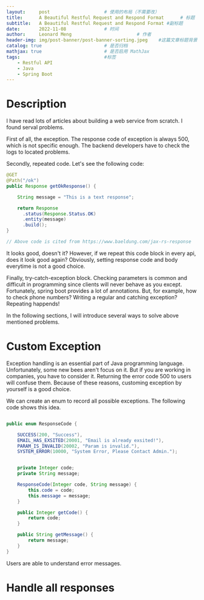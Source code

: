 ```yaml
---
layout:     post   				    # 使用的布局（不需要改）
title:      A Beautiful Restful Request and Respond Format   	# 标题 
subtitle:   A Beautiful Restful Request and Respond Format #副标题
date:       2022-11-08 				# 时间
author:     Leonard Meng						# 作者
header-img: img/post-banner/post-banner-sorting.jpeg 	#这篇文章标题背景图片
catalog: true 						# 是否归档
mathjax: true                       # 是否启用 MathJax
tags:								#标签
    - Restful API
    - Java
    - Spring Boot
---
```


# Description

I have read lots of articles about building a web service from scratch. I found serval problems. 

First of all, the exception. The response code of exception is always 500, which is not specific enough. The backend developers have to check the logs to located problems. 

Secondly, repeated code. Let's see the following code:
```java
@GET
@Path("/ok")
public Response getOkResponse() {

    String message = "This is a text response";

    return Response
      .status(Response.Status.OK)
      .entity(message)
      .build();
}

// Above code is cited from https://www.baeldung.com/jax-rs-response
```

It looks good, doesn't it? However, if we repeat this code block in every api, does it look good again? Obviously, setting response code and body everytime is not a good choice.

Finally, try-catch-exception block. Checking parameters is common and difficult in programming since clients will never behave as you except. Fortunately, spring boot provides a lot of annotations. But, for example, how to check phone numbers? Writing a regular and catching exception? Repeating happends!

In the following sections, I will introduce several ways to solve above mentioned problems.


# Custom Exception

Exception handling is an essential part of Java programming language. Unfortunately, some new bees aren't focus on it. But if you are working in companies, you have to consider it. Returning the error code 500 to users will confuse them. Because of these reasons, customing exception by yourself is a good choice.

We can create an enum to record all possible exceptions. The following code shows this idea.

```java

public enum ResponseCode {

    SUCCESS(200, "Success"),
    EMAIL_HAS_EXSITED(20001, "Email is already exsited!"),
    PARAM_IS_INVALID(20002, "Param is invalid."),
    SYSTEM_ERROR(10000, "System Error, Please Contact Admin.");


    private Integer code;
    private String message;

    ResponseCode(Integer code, String message) {
        this.code = code;
        this.message = message;
    }

    public Integer getCode() {
        return code;
    }

    public String getMessage() {
        return message;
    }
}

```

Users are able to understand error messages.

# Handle all responses

